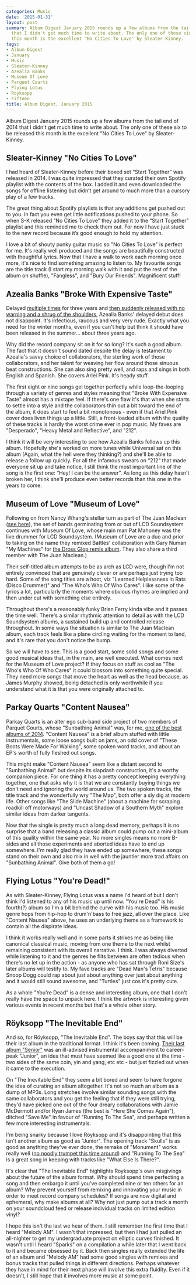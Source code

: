 ```yaml
---
categories: Music
date: '2015-01-31'
layout: post
summary: Album Digest January 2015 rounds up a few albums from the tail end of 2014
  that I didn't get much time to write about. The only one of these six to be released
  this month is the excellent "No Cities To Love" by Sleater-Kinney.
tags:
- Album Digest
- January
- Music
- Sleater-Kinney
- Azealia Banks
- Museum Of Love
- Parquet Courts
- Flying Lotus
- Royksopp
- Fifteen
title: Album Digest, January 2015
---
```


Album Digest January 2015 rounds up a few albums from the tail end of 2014 that I didn't get much time to write about. The only one of these six to be released this month is the excellent "No Cities To Love" by Sleater-Kinney.

## Sleater-Kinney "No Cities To Love" 

 I had heard of Sleater-Kinney before their boxed set “Start Together” was released in 2014. I was quite impressed that they curated their own Spotify playlist with the contents of the box. I added it and even downloaded the songs for offline listening but didn’t get around to much more than a cursory play of a few tracks.

The great thing about Spotify playlists is that any additions get pushed out to you. In fact you even get little notifications pushed to your phone. So when S-K released “No Cities To Love” they added it to the “Start Together” playlist and this reminded me to check them out. For now I have just stuck to the new record because it’s good enough to hold my attention.

I love a bit of shouty punky guitar music so "No Cities To Love" is perfect for me. It's really well produced and the songs are beautifully constructed with thoughtful lyrics. Now that I have a walk to work each morning once more, it's nice to find something amazing to listen to. My favourite songs are the title track (I start my morning walk with it and put the rest of the album on shuffle), "Fangless", and "Bury Our Friends". Magnificent stuff!
 
## Azealia Banks "Broke With Expensive Taste"

 Delayed [multiple times](http://www.vibe.com/article/azealia-banks-broke-expensive-taste-debut-delayed-again) for three years and [then suddenly released with no warning and a shrug of the shoulders](http://pitchfork.com/news/57348-surprise-azealia-banks-long-delayed-broke-with-expensive-taste-is-coming-out-tomorrow/), Azealia Banks' delayed debut does not disappoint. It's infectious, raucous and very very rude. Exactly what you need for the winter months, even if you can't help but think it should have been released in the summer… about three years ago.

Why did the record company sit on it for so long? It's such a good album. The fact that it doesn't sound dated despite the delay is testament to Azealia's savvy choice of collaborators, the sterling work of those collaborators, and her talent for weaving her flow around those sinuous beat constructions. She can also sing pretty well, and raps and sings in both English and Spanish. She covers Ariel Pink. It's heady stuff.

The first eight or nine songs gel together perfectly while loop-the-looping through a variety of genres and styles meaning that "Broke With Expensive Taste" almost has a mixtape feel. If there's one flaw it's that when she starts to settle into a style and the collaborators thin out a bit toward the end of the album, it does start to feel a bit monotonous - even if that Ariel Pink cover does liven things up a little. Still, a front-loaded album with the quality of these tracks is hardly the worst crime ever in pop music. My faves are "Desperado", "Heavy Metal and Reflective", and "212". 

I think it will be very interesting to see how Azealia Banks follows up this album. Hopefully she's worked on more tunes while Universal sat on this album (Again, what the hell were they thinking?) and she'll be able to release a follow up quickly. For all the infamous swears on “212” that made everyone sit up and take notice, I still think the most important line of the song is the first one: “Hey! I can be the answer”. As long as this delay hasn't broken her, I think she'll produce even better records than this one in the years to come.

## Museum of Love "Museum of Love"

 Following on from Nancy Whang's stellar turn as part of The Juan Maclean ([see here](/album-digest-september-2014/)), the set of bands germinating from or out of LCD Soundsystem continues with Museum Of Love, whose main man Pat Mahoney was the live drummer for LCD Soundsystem. (Museum of Love are a duo and prior to taking on the name they remixed Battles' collaboration with Gary Numan "My Machines" for [the Dross Glop remix album](/album-digest-april-2012/). They also share a third member with The Juan Maclean.)

Their self-titled album attempts to be as arch as LCD were, though I'm not entirely convinced that are genuinely clever or are perhaps just trying too hard. Some of the song titles are a hoot, viz "Learned Helplessness in Rats (Disco Drummer)" and "The Who's Who Of Who Cares". I like some of the lyrics a lot, particularly the moments where obvious rhymes are implied and then under cut with something else entirely. 

Throughout there's a reasonably funky Brian Ferry kinda vibe and it passes the time well. There's a similar rhythmic attention to detail as with the LCD Soundsystem albums, a sustained build up and controlled release throughout. In some ways the situation is similar to The Juan Maclean album, each track feels like a plane circling waiting for the moment to land, and it's rare that you don't notice the bump.

So we will have to see. This is a good start, some solid songs and some good musical ideas that, in the main, are well executed. What comes next for the Museum of Love project? If they focus on stuff as cool as "The Who's Who Of Who Cares" it could blossom into something quite special. They need more songs that move the heart as well as the head because, as James Murphy showed, being detached is only worthwhile if you understand what it is that you were originally attached to.

## Parkay Quarts "Content Nausea"

 Parkay Quarts is an alter ego sub-band side project of two members of Parquet Courts, whose "Sunbathing Animal" was, for me, [one of the best albums of 2014](/album-digest-june-2014/). "Content Nausea" is a brief album stuffed with little instrumentals, some loose songs built on jams, an odd cover of "These Boots Were Made For Walking", some spoken word tracks, and about an EP's worth of fully fleshed out songs. 

This might make "Content Nausea" seem like a distant second to "Sunbathing Animal" but despite its slapdash construction, it's a worthy companion piece. For one thing it has a pretty concept keeping everything together, one that asks why it is that we are constantly buying things we don't need and ignoring the world around us. The two spoken tracks, the title track and the wonderfully wry "The Map", both offer a sly dig at modern life. Other songs like "The Slide Machine" (about a machine for scraping roadkill off motorways) and "Uncast Shadow of a Southern Myth" explore similar ideas from darker tangents.

Now that the single is pretty much a long dead memory, perhaps it is no surprise that a band releasing a classic album could pump out a mini-album of this quality within the same year. No more singles means no more B-sides and all those experiments and aborted ideas have to end up somewhere. I'm really glad they have ended up somewhere, these songs stand on their own and also mix in well with the jauntier more trad affairs on "Sunbathing Animal". Give both of them a go!

## Flying Lotus "You're Dead!"

 As with Sleater-Kinney, Flying Lotus was a name I'd heard of but I don't think I'd listened to any of his music up until now. "You're Dead" is his fourth(?) album so I'm a bit behind the curve with his music too. His music genre hops from hip-hop to drum'n'bass to free jazz, all over the place. Like "Content Nausea" above, he uses an underlying theme as a framework to contain all the dispirate ideas. 

I think it works really well and in some parts it strikes me as being like canonical classical music, moving from one theme to the next whilst remaining consistent with its overall narrative. I think. I was always diverted while listening to it and the genres he flits between are often tedious when there's no let up in the action - as anyone who has sat through Roni Size's later albums will testify to. My fave tracks are "Dead Man's Tetris" because Snoop Dogg could rap about just about anything over just about anything and it would still sound awesome, and "Turtles" just cos it's pretty cute. 

As a whole "You're Dead" is a dense and interesting album, one that I don't really have the space to unpack here. I think the artwork is interesting given various events in recent months but that's a whole other story.

## Röyksopp "The Inevitable End"

 And so, for Röyksopp, "The Inevitable End". The boys say that this will be their last album in the traditional format. I think it's been coming. [Their last album "Senior"](/album-digest-september-2010/) was an ill-advised instrumental accompaniment to career-peak "Junior", an idea that must have seemed like a good one at the time - two sides of the same coin, yin and yang, etc etc - but just fizzled out when it came to the execution.

On "The Inevitable End" they seem a bit bored and seem to have forgone the idea of curating an album altogether. It's not so much an album as a dump of MP3s. Long stretches involve similar sounding songs with the same collaborators and you get the feeling that if they were still trying, they'd have picked one out of the four dreary collaborations with Jamie McDermott and/or Ryan James (the best is "Here She Comes Again"), ditched "Save Me" in favour of "Running To The Sea", and perhaps written a few more interesting instrumentals. 

I'm being snarky because I love Röyksopp and it's disappointing that this isn't another album as good as "Junior". The opening track "Skulls" is as good as anything they've ever done, the remake of "Monument" works really well ([no noodly trumpet this time around](/album-digest-may-2014/)) and "Running To The Sea" is a great song in keeping with tracks like "What Else Is There?". 

It's clear that "The Inevitable End" highlights Royksopp's own misgivings about the future of the album format. Why should spend time perfecting a song and then embargo it until you've completed nine or ten others for an album? Why prevent yourself from remixing and innovating your music in order to meet record company schedules? If songs are now digital and ephemeral, why make albums at all? Why not just pump out a track a month on your soundcloud feed or release individual tracks on limited edition vinyl?

I hope this isn't the last we hear of them. I still remember the first time that I heard "Melody AM". I wasn't that impressed, but then I had just pulled an all-nighter to get my undergraduate project on elliptic curves finished. It wasn't until I heard "Sparks" on a compilation a while later that I went back to it and became obsessed by it. Back then singles really extended the life of an album and "Melody AM" had some good singles with remixes and bonus tracks that pulled things in different directions. Perhaps whatever they have in mind for their next phase will involve this extra fluidity. Even if it doesn't, I still hope that it involves more music at some point.